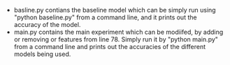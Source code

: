 - basline.py contians the baseline model which can be simply run using "python baseline.py" from a command line, and it prints out
the accuracy of the model.
- main.py contains the main experiment which can be modiifed, by adding or removing or features from line 78. Simply run it by "python main.py" from a command line and prints out the accuracies of the different models being used.